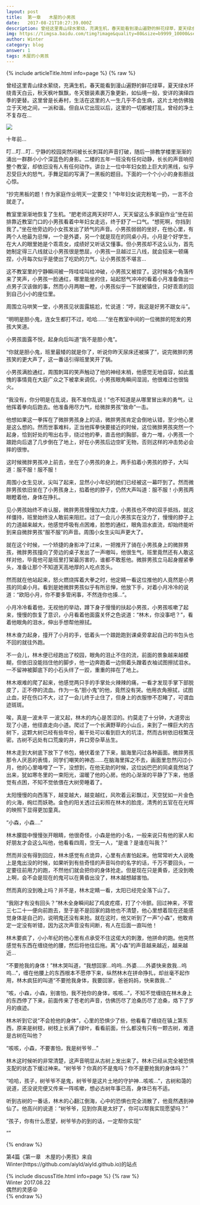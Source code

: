 ```yaml
---
layout: post
title:  第一章   木屋的小男孩
date:   2017-08-21T10:27:39.000Z
description: 曾经这里青山绿水萦绕，充满生机，春天能看到漫山遍野的鲜花绿草，夏天绿水环绕青天白云，秋天枫叶飘飘，冬天银装素裹万象更新，如仙境一般，安详的演绎四季的更替...
img: https://timgsa.baidu.com/timg?image&quality=80&size=b9999_10000&sec=1503320864533&di=3be265436b525f87640126c0d0daf8ad&imgtype=0&src=http%3A%2F%2Fpic.qjimage.com%2Ftongro_rf006%2Fhigh%2Ftid027t000053.jpg
author: Winter
category: blog
answer: 1
tags: 木屋的小男孩
---
```

<div class="article-root">
  <div class="article">
    {% include articleTitle.html info=page %}
    {% raw %}
    <div class="article-content"><p>曾经这里青山绿水萦绕，充满生机，春天能看到漫山遍野的鲜花绿草，夏天绿水环绕青天白云，秋天枫叶飘飘，冬天银装素裹万象更新，如仙境一般，安详的演绎四季的更替。这里曾是长寿村，生活在这里的人一生几乎不会生病，这片土地仿佛独立于天地之间，一派和谐。但自从它出现以后，这里的一切都被打乱，曾经的净土不复存在&hellip;</p>

<p><img src="https://timgsa.baidu.com/timg?image&amp;quality=80&amp;size=b9999_10000&amp;sec=1503320864533&amp;di=3be265436b525f87640126c0d0daf8ad&amp;imgtype=0&amp;src=http%3A%2F%2Fpic.qjimage.com%2Ftongro_rf006%2Fhigh%2Ftid027t000053.jpg" /></p>

<p>十年前...</p>

<p>叮...叮...叮.. 宁静的校园突然间被长长刺耳的声音打破，随后一排教学楼里渐渐的涌出一群群小小个深蓝色的身影。二楼的五年一班没有任何动静，长长的声音响彻整个教室，却依旧没有人有任何动作。讲台上一位中年妇女脸上巨大的黑线，似乎忍受巨大的怒气，手舞足蹈的写满了一黑板的题目。下面的一个个小小的身影胆战心惊。</p>

<p>&ldquo;抄完黑板的题！作为家庭作业明天一定要交！&rdquo;中年妇女说完粉笔一扔，一言不合就走了。</p>

<p>教室里渐渐地恢复了生机。&ldquo;肥老师这两天好吓人，天天留这么多家庭作业&rdquo;坐在前排靠近教室门口的小男孩看着中年妇女走远，终于舒了一口气。&ldquo;想死啊，你挡到我了。&rdquo;坐在他旁边的小女孩发出了娇气的声音。小男孩弱弱的坐好，在他心里，有两个人他最为忌惮，一个是外婆，另一个就是现在的同桌小月。小月是个好学生，在大人的眼里她是个乖乖女，成绩好又听话又懂事。但小男孩却不这么认为，首先她制定得三八线就让小男孩很是憋屈，小男孩一旦越过三八线，就会招来一顿痛捏，小月每次似乎是使出了吃奶的力气，让小男孩苦不堪言...</p>

<p>这不教室里的宁静瞬间被一阵哇哇叫给冲破，小男孩又被捏了。这时候各个角落传来了笑声，小男孩一脸通红，哪里能坐的住，站起怒气冲冲的看着小月准备做出一点男子汉该做的事，然而小月两眼一瞪，小男孩似乎一下就被镇住，只好乖乖的回到自己小小的座位里。</p>

<p>周围立马哄笑一堂，小男孩见状面露尴尬，忙说道：&ldquo;哼，我这是好男不跟女斗&rdquo;。</p>

<p>&ldquo;明明是胆小鬼，连女生都打不过，哈哈&hellip;&hellip;&rdquo;坐在教室中间的一位微胖的短发的男孩大笑道。</p>

<p>小男孩面露不悦，起身向后叫道&ldquo;我不是胆小鬼&rdquo;。</p>

<p>&ldquo;你就是胆小鬼，班里最矮的就是你了，听说你昨天尿床还被揍了&rdquo;，说完微胖的男孩笑的更大声了，这一番话引得班里笑开了锅。</p>

<p>小男孩满脸通红，周围刺耳的笑声触动了他的神经末梢，他感觉无地自容，如此羞愧的事情竟在大庭广众之下被拿来调侃，小男孩眼角瞬间湿润，他很难过也很恼火。</p>

<p>&ldquo;我没有，你分明是在乱说，我不准你乱说！&rdquo;也不知道是从哪里冒出来的勇气，让他挥着拳向后跑去。他准备用尽力气，给微胖男孩&ldquo;致命&rdquo;一击。</p>

<p>他想如果这一拳挥在了微胖男孩身上的话，微胖男孩肯定会倒地认错，至少他心里是这么想的。然而世事难料，正当他挥拳快要接近的时候，这位微胖男孩突然一个起身，恰到好处的甩出右手，绕过他的拳，直击他的胸部，奋力一堆，小男孩一个踉跄向后退了几步倒在了地上，好在小男孩后边空旷无物，否则这样的冲击势必会摔的很惨。</p>

<p>这时候微胖男孩冲上前去，坐在了小男孩的身上，两手掐着小男孩的脖子，大叫道：服不服！服不服！</p>

<p>周围小女生见状，尖叫了起来，显然小小年纪的她们已经被这一幕吓到了。然而微胖男孩依旧坐在了小男孩身上，掐着他的脖子，仍然大声叫道：服不服！小男孩两眼瞪着他，身体在挣扎。</p>

<p>见小男孩始终不肯认服，微胖男孩慢慢加大力度，小男孩也不停的双手抵挡，就这样僵持，班里始终没人敢前来阻拦。过了一会儿小男孩实在没力了，慢慢的脖子上的力道越来越大，他感觉呼吸有点困难，脸憋的通红，眼角泪水直流，却始终能听到来自微胖男孩&ldquo;服不服&rdquo;的声音。周围小女生尖叫声更大了。</p>

<p>就在这个时候，一个矫捷的身影冲了过来，一把推开了骑在小男孩身上的微胖男孩，微胖男孩撞向了旁边的桌子发出了一声嗷叫，他很生气，班里竟然还有人敢这样对他，毕竟他可是班里打架最厉害的，谁都不敢惹他。微胖男孩立马起身握紧拳头，准备让那个不知道天高地厚的人吃点苦头。</p>

<p>然而就在他站起来，怒火燃烧挥着大拳之时，他定睛一看这位推他的人竟然是小男孩的同桌小月。看到是她微胖男孩似乎有所忌惮，他放下手，对着小月冷冷的说道：&ldquo;欧阳小月，你不要多管闲事，不然连你也揍&hellip;&rdquo;。</p>

<p>小月冷冷看着他，无视他的举动，蹲下身子慢慢的扶起小男孩，小男孩咳嗽了起来，慢慢的恢复了意识，小月看着他面露关怀之色说道：&ldquo;林木，你没事吧？&rdquo;，看着他眼角的泪水，伸出手想帮他擦拭。</p>

<p>林木奋力起身，撞开了小月的手，低着头一个踉跄跑到课桌旁拿起自己的书包头也不回的就往外跑。</p>

<p>不一会儿，林木便已经跑出了校园，眼角的泪止不住的流，前面的景象越来越模糊，但依旧没能挡住他的脚步，他一边奔跑着一边侧着头蹭着衣袖试图擦拭泪水。一不留神被脚底下的小石头绊了一跤，重重的摔在了地上。</p>

<p>林木艰难的爬了起来，他感觉两只手的手掌处火辣辣的痛，一看才发现手掌下部脱皮了，正不停的流血。作为一名&ldquo;胆小鬼&rdquo;的他，竟然没有哭。他用衣角擦拭，试图止血，好在伤口不大，过了一会儿终于止住了，但身上的衣服惨不忍睹了，可谓血迹斑斑。</p>

<p>唉，真是一波未平 一波又起，林木的内心是苦涩的。约莫走了十分钟，大道旁出现了小道，他径直走向小道。爬过了一个长满野草的小山丘，来到了一棵巨大的古树下，这颗大树已经有些年份，躯干处可以看到巨大的坑洼，然而古树依旧枝繁茂密。古树不远处有口荒废的井，井口旁杂草丛生。</p>

<p>林木走到大树底下放下了书包，蜷伏着坐了下来，脑海里闪过各种画面。微胖男孩那令人厌恶的表情，同学们嘲笑的神态&hellip;&hellip;在脑海里挥之不去，画面里忽然闪过小月，他的心里咯噔了一下，没想到，在他无助的时候，这位凶巴巴的同桌竟然站了出来，犹如寒冬里的一束阳光，温暖了他的心房。他的心渐渐的平静了下来，他感觉有点困，不知不觉依偎在大树旁睡着了。</p>

<p>太阳慢慢的向西落下，越变越大，越变越红，风吹着云彩飘过，天空犹如一片金色的火海，绚烂而妖艳。金色的阳关透过云彩照在林木的脸庞，清秀的五官在在光辉的映照下显得更加童真。</p>

<p>&ldquo;小森，小森&hellip;.&rdquo;</p>

<p>林木朦胧中慢慢张开眼睛，他很奇怪，小森是他的小名，一般来说只有他的家人和好朋友才会这么叫他，他看看四周，空无一人，&ldquo;是谁？是谁在叫我？&rdquo;</p>

<p>然而并没有得到回应，林木感觉有点诡异，心里有点害怕起来。他常常听大人说晚上是鬼出没的时候，如果听到有些奇怪的声音叫你的名字的话，千万不要回头，一定要往前用力的跑，不然他们就会把你的身体抢走。但是现在只是黄昏，还没到晚上啊，会不会是现在的鬼可以在黄昏出没了，林木越想越害怕。</p>

<p>然而真的没到晚上吗？并不是，林木定睛一看，太阳已经完全落下山了。</p>

<p>&ldquo;我刚才有没有回头？&rdquo;林木全身瞬间起了鸡皮疙瘩，打了个冷颤。回过神来，不管三七二十一便向前跑去，至于是不是回家的路他也不清楚，他心里想着现在还能感觉身体是自己的，说明鬼还没有来抢。就在这时，他又听到了一声&ldquo;小森&rdquo;，他敢肯定一定没有听错，因为这次声音没有间断，有人在后面一直叫他！</p>

<p>林木要疯了，小小年纪的他心里有点承受不住这偌大的刺激，他拼命的跑。他突然感觉有东西在缠绕他的腰，然后将他往后拖。离&ldquo;小森&rdquo;的声音越来越近，越来越近...</p>

<p>&ldquo;不要抢我的身体！&rdquo;林木哭叫道，&ldquo;我想回家&hellip;呜呜&hellip;外婆&hellip;&hellip;外婆快来救我...呜呜&hellip;&rdquo;，缠在他腰上的东西根本不愿停下来，纵然林木在拼命挣扎，却丝毫不起作用，林木疯狂的叫道&ldquo;不要抢我身体，我要回家，爸爸妈妈，快来救我&hellip;&rdquo;</p>

<p>&ldquo;咳，小森，小森，别害怕，我不抢你的身体，咳咳&hellip;&rdquo;，不知不觉缠绕在林木身上的东西停了下来，前面传来了苍老的声音，仿佛历尽了沧桑历尽了沧桑，烙下了岁月的痕迹。</p>

<p>林木听到它说&ldquo;不会抢他的身体&rdquo;，心里的恐惧少了些，他看看了缠绕在镇上第东西，原来是树枝，树枝上长满了绿叶，看看前面，什么都没有只有一颗古树，难道是古树在叫他？</p>

<p>&ldquo;咳咳，小森，不要害怕，我是树爷爷&hellip;&rdquo;</p>

<p>林木这时候听的非常清楚，这声音明显从古树上发出来了。林木已经从完全被恐惧支配的状态下缓过神来。&ldquo;树爷爷？你真的不是鬼吗？你不是要抢我的身体吗？&rdquo;</p>

<p>&ldquo;哈哈，孩子，树爷爷不是鬼，树爷爷是这片土地的守护神...咳咳&hellip;&rdquo;，古树和蔼的说道，还没说完便又传来一阵咳嗽，想必古树年事已高，身体已有不适。</p>

<p>听到古树的一番话，林木的心翻江倒海，心中的恐惧也完全消散了，他竟然遇到神仙了。他高兴的说道：&ldquo;树爷爷，见到你真是太好了，你可以帮我实现愿望吗？&rdquo;</p>

<p>&ldquo;孩子，你有什么愿望，树爷爷办的到的话，一定帮你实现&rdquo;</p>

<p>&ldquo;&rdquo;</p>
</div>
    {% endraw %}
  </div>
  <p class="winter_mark">第4篇《第一章   木屋的小男孩》来自Winter(https://github.com/aiyld/aiyld.github.io)的站点</p>
  <div class="discuss-wrapper">
    {% include discussTitle.html info=page %}
    {% raw %}
    <div class="discuss-list">
    <div class="discuss-item">
        <div class="discuss-parent">
          <div class="discuss-meta">
            <span class="discuss-user">Winter</span>
            <span class="discuss-time">2017.08.22</span>
          </div>
          <div class="discuss-comment">偶然的灵感😝</div>
        </div></div>
    </div>
    {% endraw %}
  </div>
<div>
